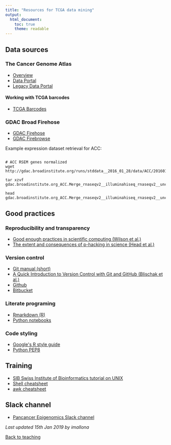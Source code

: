 ```yaml
---
title: "Resources for TCGA data mining"
output:
  html_document:
    toc: true
    theme: readable
---
```

  
## Data sources

### The Cancer Genome Atlas
* [Overview](https://cancergenome.nih.gov/)
* [Data Portal](https://portal.gdc.cancer.gov/)
* [Legacy Data Portal](https://portal.gdc.cancer.gov/legacy-archive)

#### Working with TCGA barcodes
* [TCGA Barcodes](https://docs.gdc.cancer.gov/Encyclopedia/pages/TCGA_Barcode/)

### GDAC Broad Firehose
* [GDAC Firehose](https://gdac.broadinstitute.org/)
* [GDAC Firebrowse](http://firebrowse.org/)

Example expression dataset retrieval for ACC:

```{bash}

# ACC RSEM genes normalized
wget http://gdac.broadinstitute.org/runs/stddata__2016_01_28/data/ACC/20160128/gdac.broadinstitute.org_ACC.Merge_rnaseqv2__illuminahiseq_rnaseqv2__unc_edu__Level_3__RSEM_genes_normalized__data.Level_3.2016012800.0.0.tar.gz

tar xzvf gdac.broadinstitute.org_ACC.Merge_rnaseqv2__illuminahiseq_rnaseqv2__unc_edu__Level_3__RSEM_genes_normalized__data.Level_3.2016012800.0.0.tar.gz

head gdac.broadinstitute.org_ACC.Merge_rnaseqv2__illuminahiseq_rnaseqv2__unc_edu__Level_3__RSEM_genes_normalized__data.Level_3.2016012800.0.0/ACC.rnaseqv2__illuminahiseq_rnaseqv2__unc_edu__Level_3__RSEM_genes_normalized__data.data.txt

```

## Good practices

### Reproducibility and transparency
* [Good enough practices in scientific computing (Wilson et al.)](https://journals.plos.org/ploscompbiol/article?id=10.1371/journal.pcbi.1005510)
* [The extent and consequences of p-hacking in science (Head et al.)](https://journals.plos.org/plosbiology/article?id=10.1371/journal.pbio.1002106)

### Version control
* [Git manual (short)](http://rogerdudler.github.io/git-guide/)
* [A Quick Introduction to Version Control with Git and GitHub (Blischak et al.)](https://journals.plos.org/ploscompbiol/article?id=10.1371/journal.pcbi.1004668)
* [Github](github.com)
* [Bitbucket](bitbucket.org/)

### Literate programing
* [Rmarkdown (R)](https://rmarkdown.rstudio.com/lesson-1.html)
* [Python notebooks](https://jupyter.org/)

### Code styling
* [Google's R style guide](https://google.github.io/styleguide/Rguide.xml)
* [Python PEP8](https://www.python.org/dev/peps/pep-0008/)

## Training

* [SIB Swiss Institute of Bioinformatics tutorial on UNIX](https://edu.sib.swiss/pluginfile.php/2878/mod_resource/content/4/couselab-html/content.html)
* [Shell cheatsheet](https://files.fosswire.com/2007/08/fwunixref.pdf)
* [awk cheatsheet](http://www.grymoire.com/Unix/Awk.html)

## Slack channel
* [Pancancer Epigenomics Slack channel](https://pancancer-epigenomics.slack.com/)

_Last updated 15th Jan 2019 by imallona_

[Back to teaching](teaching.html)
